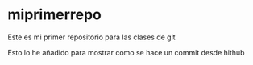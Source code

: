 # miprimerrepo
Este es mi primer repositorio para las clases de git

Esto lo he añadido para mostrar como se hace un commit desde hithub
